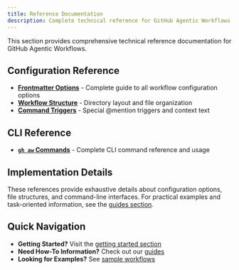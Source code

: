 ```yaml
---
title: Reference Documentation
description: Complete technical reference for GitHub Agentic Workflows configuration, commands, and advanced features.
---
```


This section provides comprehensive technical reference documentation for GitHub Agentic Workflows.

## Configuration Reference

- **[Frontmatter Options](frontmatter/)** - Complete guide to all workflow configuration options
- **[Workflow Structure](workflow-structure/)** - Directory layout and file organization
- **[Command Triggers](command-triggers/)** - Special @mention triggers and context text

## CLI Reference

- **[`gh aw` Commands](commands/)** - Complete CLI command reference and usage

## Implementation Details

These references provide exhaustive details about configuration options, file structures, and command-line interfaces. For practical examples and task-oriented information, see the [guides section](/guides/).

## Quick Navigation

- **Getting Started?** Visit the [getting started section](/getting-started/)
- **Need How-To Information?** Check out our [guides](/guides/)
- **Looking for Examples?** See [sample workflows](/guides/samples/)